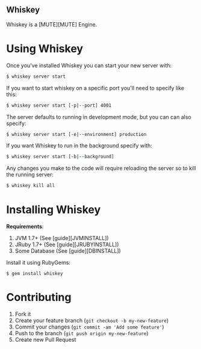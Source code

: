 Whiskey
-------

Whiskey is a [MUTE][MUTE] Engine.


Using Whiskey
=============

Once you've installed Whiskey you can start your new server with:

``` bash
$ whiskey server start
```

If you want to start whiskey on a specific port you'll need to specify like this:

``` bash
$ whiskey server start [-p|--port] 4001
```

The server defaults to running in development mode, but you can can also specify:

``` bash
$ whiskey server start [-e|--environment] production
```

If you want Whiskey to run in the background specify with:

``` bash
$ whiskey server start [-b|--background]
```

Any changes you make to the code will require reloading the server so to kill
the running server:

``` bash
$ whiskey kill all
```


Installing Whiskey
==================

**Requirements**:

  1. JVM 1.7+ (See [guide][JVMINSTALL])
  2. JRuby 1.7+ (See [guide][JRUBYINSTALL])
  3. Some Database (See [guide][DBINSTALL])

Install it using RubyGems:

    $ gem install whiskey


Contributing
============

  1. Fork it
  2. Create your feature branch (`git checkout -b my-new-feature`)
  3. Commit your changes (`git commit -am 'Add some feature'`)
  4. Push to the branch (`git push origin my-new-feature`)
  5. Create new Pull Request
